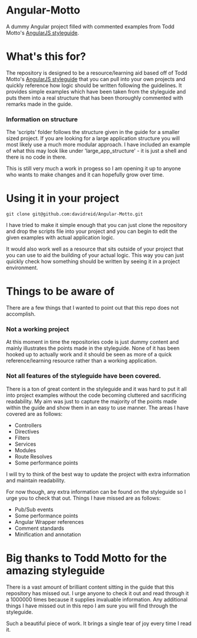 Angular-Motto
=============

A dummy Angular project filled with commented examples from Todd Motto's [AngularJS styleguide](https://github.com/toddmotto/angularjs-styleguide). 

What's this for?
================

The repository is designed to be a resource/learning aid based off of Todd Motto's [AngularJS styleguide](https://github.com/toddmotto/angularjs-styleguide) that you can pull into your own projects and quickly reference how logic should be written following the guidelines. It provides simple examples which have been taken from the styleguide and puts them into a real structure that has been thoroughly commented with remarks made in the guide.

### Information on structure

The 'scripts' folder follows the structure given in the guide for a smaller sized project. If you are looking for a large application structure you will most likely use a much more modular approach. I have included an example of what this may look like under 'large_app_structure' - it is just a shell and there is no code in there.

This is still very much a work in progess so I am opening it up to anyone who wants to make changes and it can hopefully grow over time.

Using it in your project
========================

`git clone git@github.com:davidreid/Angular-Motto.git`

I have tried to make it simple enough that you can just clone the repository and drop the scripts file into your project and you can begin to edit the given examples with actual application logic. 

It would also work well as a resource that sits outside of your project that you can use to aid the building of your actual logic. This way you can just quickly check how something should be written by seeing it in a project environment.

Things to be aware of
=====================

There are a few things that I wanted to point out that this repo does not accomplish. 

### Not a working project

At this moment in time the repositories code is just dummy content and mainly illustrates the points made in the styleguide. None of it has been hooked up to actually work and it should be seen as more of a quick reference/learning resource rather than a working application.

### Not all features of the styleguide have been covered.

There is a ton of great content in the styleguide and it was hard to put it all into project examples without the code becoming cluttered and sacrificing readability. My aim was just to capture the majority of the points made within the guide and show them in an easy to use manner. The areas I have covered are as follows:

- Controllers
- Directives
- Filters
- Services
- Modules
- Route Resolves
- Some performance points

I will try to think of the best way to update the project with extra information and maintain readability.

For now though, any extra information can be found on the styleguide so I urge you to check that out. Things I have missed are as follows:

- Pub/Sub events
- Some performance points
- Angular Wrapper references
- Comment standards
- Minification and annotation


Big thanks to Todd Motto for the amazing styleguide
===================================================

There is a vast amount of brilliant content sitting in the guide that this repository has missed out. I urge anyone to check it out and read through it a 1000000 times because it supplies invaluable information. Any additional things I have missed out in this repo I am sure you will find through the styleguide.

Such a beautiful piece of work. It brings a single tear of joy every time I read it.
